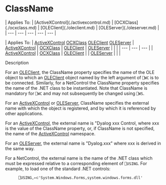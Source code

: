 




<h1 class="heading"><span class="name">ClassName</span></h1>
| Applies To: | [ActiveXControl](./activexcontrol.md) | [OCXClass](./ocxclass.md) | [OLEClient](./oleclient.md) | [OLEServer](./oleserver.md) |
| --- | --- | --- | --- | ---  |

| Applies To: | [ActiveXControl](./activexcontrol.md) [OCXClass](./ocxclass.md) [OLEClient](./oleclient.md) [OLEServer](./oleserver.md) | [ActiveXControl](./activexcontrol.md) | [OCXClass](./ocxclass.md) | [OLEClient](./oleclient.md) | [OLEServer](./oleserver.md) |  |  |
| --- | --- | ---  |
| [ActiveXControl](./activexcontrol.md) | [OCXClass](./ocxclass.md) | [OLEClient](./oleclient.md) |
| [OLEServer](./oleserver.md) |  |  |


Description


For an [OLEClient](./oleclient.md), the ClassName property specifies the name of the OLE object to which an [OLEClient](./oleclient.md) object named by the left argument of `⎕WC` is to be connected.
Similarly, for a NetControl the ClassName property specifies the name of the .NET class to be instantiated.
Note that ClassName is mandatory for `⎕WC` and may not subsequently be changed using `⎕WS`.


For an [ActiveXControl](./activexcontrol.md) or [OLEServer](./oleserver.md), ClassName specifies the external name with which the object is registered, and by which it is referenced by other applications.


For an [ActiveXControl](./activexcontrol.md), the external name is  "Dyalog xxx Control, where xxx is the value of the ClassName property, or, if ClassName is not specified, the name of the [ActiveXControl](./activexcontrol.md) namespace.


For an [OLEServer](./oleserver.md), the external name is "Dyalog.xxx" where xxx is derived in the same way.


For a NetControl, the external name is the name of the .NET class which must be expressed relative to a corresponding element of `⎕USING`.
For example, to load one of the standard .NET controls:
```apl
      ⎕USING,←⊂'System.Windows.Forms,system.windows.forms.dll'
```



